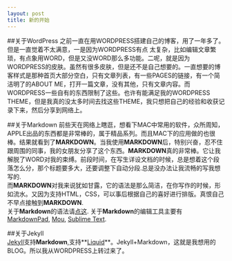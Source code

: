 ```yaml
---
layout: post
title: 新的开始
---
```

##关于WordPress
之前一直在用WORDPRESS搭建自己的博客，用了一年多了。但是一直觉着不太满意，一是因为WORDPRESS有点
太复杂，比如编辑文章繁琐，有点象用WORD，但是又没WORD那么多功能。二呢，就是因为WORDPRESS的皮肤。虽然有很多皮肤，但是还不是自己想要的。一直想要的博客样式是那种首页大部分空白，只有文章列表，有一些PAGES的链接，有一个简洁明了的ABOUT ME，打开一篇文章，没有其他，只有文章内容。而WORDPRESS一些自有的东西限制了这些。也许有能满足我的WORDPRESS THEME，但是我真的没太多时间去找这些THEME，我只想把自己的经验和收获记录下来，然后分享到网络上。

##关于Markdown
前些天在网络上瞎逛，想看下MAC中常用的软件，众所周知，APPLE出品的东西都是非常棒的，属于精品系列。而且MAC下的应用做的也很棒。结果就看到了**MARKDOWN**。当我使用**MARKDOWN**后，特别兴奋，忍不住跟周围的同事，我的女朋友分享了这个东西。**MARKDOWN**真的非常棒。它让我解脱了WORD对我的束缚。前段时间，在写生详设文档的时候，总是想着这个段落怎么分，那个标题要多大，还要调整下自动分段.总是没办法让我流畅的写我想写的.  
而**MARKDOWN**对我来说犹如甘露，它的语法是那么简洁，在你写作的时候，形如流水。又因为支持HTML，CSS，可以事后根据自己的喜好进行排版。真恨自己不早点接触到**MARKDOWN**.  
关于**Markdown**的语法请[点这](http://markdown.tw/).
关于**Markdown**的编辑工具主要有[MarkdownPad](http://markdownpad.com/), [Mou](http://mouapp.com/), [Sublime Text](http://Sublimetext.com).

##关于Jekyll  
[Jekyll](https://github.com/mojombo/jekyll)支持**Markdown**,支持**[Liquid](http://https://github.com/mojombo/jekyll/wiki/Liquid-Extensions)**。Jekyll+Markdown，这就是我想用的BLOG。所以我从WORDPRESS上转过来了。
